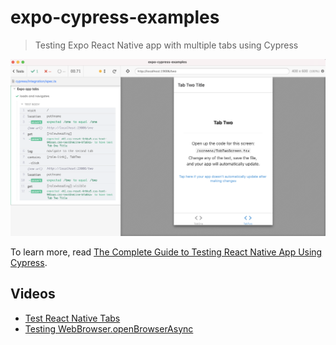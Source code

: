 # expo-cypress-examples
> Testing Expo React Native app with multiple tabs using Cypress

![Tabs test](./images/tabs.png)

To learn more, read [The Complete Guide to Testing React Native App Using Cypress](https://glebbahmutov.com/blog/testing-react-native-app-using-cypress/).

## Videos

- [Test React Native Tabs](https://youtu.be/y4Z5ywhd85s)
- [Testing WebBrowser.openBrowserAsync](https://youtu.be/MFGQB0nQ2J0)
